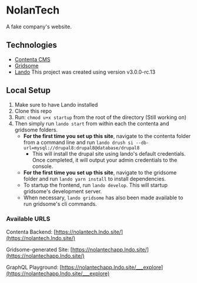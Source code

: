 # NolanTech

A fake company's website.

## Technologies

- [Contenta CMS](https://www.contentacms.org/)
- [Gridsome](https://gridsome.org/)
- [Lando](https://docs.devwithlando.io/) This project was created using version v3.0.0-rc.13

## Local Setup

1. Make sure to have Lando installed
2. Clone this repo
3. Run: `chmod u+x startup` from the root of the directory (Still working on)
4. Then simply run `lando start` from within each the contenta and gridsome folders.
    - __For the first time you set up this site__, navigate to the contenta folder from a command line and run `lando drush si --db-url=mysql://drupal8:drupal8@database/drupal8`
      - This will install the drupal site using lando's default credentials. Once completed, it will output your admin credentials to the console.
    - __For the first time you set up this site__, navigate to the gridsome folder and run `lando yarn install` to install dependencies.
    - To startup the frontend, run `lando develop`. This will startup gridsome's development server.
    - When necessary, `lando gridsome` has also been made available to run gridsome's cli commands.

### Available URLS
Contenta Backend: [https://nolantech.lndo.site/](https://nolantech.lndo.site/)

Gridsome-generated Site: [https://nolantechapp.lndo.site/](https://nolantechapp.lndo.site/)

GraphQL Playground: [https://nolantechapp.lndo.site/___explore](https://nolantechapp.lndo.site/___explore)
